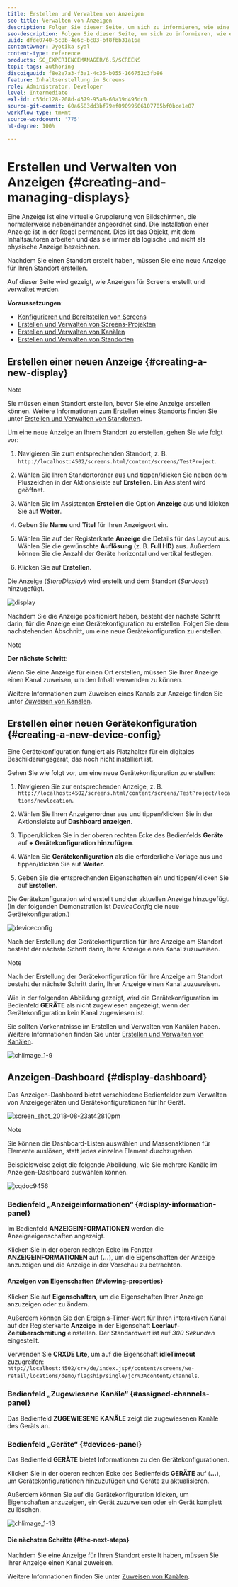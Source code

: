 ```yaml
---
title: Erstellen und Verwalten von Anzeigen
seo-title: Verwalten von Anzeigen
description: Folgen Sie dieser Seite, um sich zu informieren, wie eine neue Anzeige bzw. eine neue Gerätekonfiguration erstellt wird. Außerdem können Sie sich über das Anzeigen-Dashboard informieren.
seo-description: Folgen Sie dieser Seite, um sich zu informieren, wie eine neue Anzeige bzw. eine neue Gerätekonfiguration erstellt wird. Außerdem können Sie sich über das Anzeigen-Dashboard informieren.
uuid: dfde0740-5c8b-4e6c-bc83-bf8fbb31a16a
contentOwner: Jyotika syal
content-type: reference
products: SG_EXPERIENCEMANAGER/6.5/SCREENS
topic-tags: authoring
discoiquuid: f8e2e7a3-f3a1-4c35-b055-166752c3fb86
feature: Inhaltserstellung in Screens
role: Administrator, Developer
level: Intermediate
exl-id: c55dc128-208d-4379-95a8-60a39d495dc0
source-git-commit: 60a6583dd3bf79ef09099506107705bf0bce1e07
workflow-type: tm+mt
source-wordcount: '775'
ht-degree: 100%

---
```


# Erstellen und Verwalten von Anzeigen {#creating-and-managing-displays}

Eine Anzeige ist eine virtuelle Gruppierung von Bildschirmen, die normalerweise nebeneinander angeordnet sind. Die Installation einer Anzeige ist in der Regel permanent. Dies ist das Objekt, mit dem Inhaltsautoren arbeiten und das sie immer als logische und nicht als physische Anzeige bezeichnen.

Nachdem Sie einen Standort erstellt haben, müssen Sie eine neue Anzeige für Ihren Standort erstellen.

Auf dieser Seite wird gezeigt, wie Anzeigen für Screens erstellt und verwaltet werden.

**Voraussetzungen**:

* [Konfigurieren und Bereitstellen von Screens](configuring-screens-introduction.md)
* [Erstellen und Verwalten von Screens-Projekten](creating-a-screens-project.md)
* [Erstellen und Verwalten von Kanälen](managing-channels.md)
* [Erstellen und Verwalten von Standorten](managing-locations.md)

## Erstellen einer neuen Anzeige {#creating-a-new-display}

>[!NOTE]
>
>Sie müssen einen Standort erstellen, bevor Sie eine Anzeige erstellen können. Weitere Informationen zum Erstellen eines Standorts finden Sie unter [Erstellen und Verwalten von Standorten](managing-locations.md).

Um eine neue Anzeige an Ihrem Standort zu erstellen, gehen Sie wie folgt vor:

1. Navigieren Sie zum entsprechenden Standort, z. B. `http://localhost:4502/screens.html/content/screens/TestProject`.
1. Wählen Sie Ihren Standortordner aus und tippen/klicken Sie neben dem Pluszeichen in der Aktionsleiste auf **Erstellen**. Ein Assistent wird geöffnet.
1. Wählen Sie im Assistenten **Erstellen** die Option **Anzeige** aus und klicken Sie auf **Weiter**.

1. Geben Sie **Name** und **Titel** für Ihren Anzeigeort ein.

1. Wählen Sie auf der Registerkarte **Anzeige** die Details für das Layout aus. Wählen Sie die gewünschte **Auflösung** (z. B. **Full HD**) aus. Außerdem können Sie die Anzahl der Geräte horizontal und vertikal festlegen.

1. Klicken Sie auf **Erstellen**.

Die Anzeige (*StoreDisplay*) wird erstellt und dem Standort (*SanJose*) hinzugefügt.

![display](assets/display.gif)

Nachdem Sie die Anzeige positioniert haben, besteht der nächste Schritt darin, für die Anzeige eine Gerätekonfiguration zu erstellen. Folgen Sie dem nachstehenden Abschnitt, um eine neue Gerätekonfiguration zu erstellen.

>[!NOTE]
>
>**Der nächste Schritt**:
>
>Wenn Sie eine Anzeige für einen Ort erstellen, müssen Sie Ihrer Anzeige einen Kanal zuweisen, um den Inhalt verwenden zu können.
>
>Weitere Informationen zum Zuweisen eines Kanals zur Anzeige finden Sie unter [Zuweisen von Kanälen](channel-assignment.md).

## Erstellen einer neuen Gerätekonfiguration {#creating-a-new-device-config}

Eine Gerätekonfiguration fungiert als Platzhalter für ein digitales Beschilderungsgerät, das noch nicht installiert ist.

Gehen Sie wie folgt vor, um eine neue Gerätekonfiguration zu erstellen:

1. Navigieren Sie zur entsprechenden Anzeige, z. B. `http://localhost:4502/screens.html/content/screens/TestProject/locations/newlocation`.
1. Wählen Sie Ihren Anzeigenordner aus und tippen/klicken Sie in der Aktionsleiste auf **Dashboard anzeigen**.
1. Tippen/klicken Sie in der oberen rechten Ecke des Bedienfelds **Geräte** auf **+ Gerätekonfiguration hinzufügen**.

1. Wählen Sie **Gerätekonfiguration** als die erforderliche Vorlage aus und tippen/klicken Sie auf **Weiter**.

1. Geben Sie die entsprechenden Eigenschaften ein und tippen/klicken Sie auf **Erstellen**.

Die Gerätekonfiguration wird erstellt und der aktuellen Anzeige hinzugefügt. (In der folgenden Demonstration ist *DeviceConfig* die neue Gerätekonfiguration.)

![deviceconfig](assets/deviceconfig.gif)

Nach der Erstellung der Gerätekonfiguration für Ihre Anzeige am Standort besteht der nächste Schritt darin, Ihrer Anzeige einen Kanal zuzuweisen.

>[!NOTE]
>
>Nach der Erstellung der Gerätekonfiguration für Ihre Anzeige am Standort besteht der nächste Schritt darin, Ihrer Anzeige einen Kanal zuzuweisen.
>
>Wie in der folgenden Abbildung gezeigt, wird die Gerätekonfiguration im Bedienfeld **GERÄTE** als nicht zugewiesen angezeigt, wenn der Gerätekonfiguration kein Kanal zugewiesen ist.
>
>Sie sollten Vorkenntnisse im Erstellen und Verwalten von Kanälen haben. Weitere Informationen finden Sie unter [Erstellen und Verwalten von Kanälen](managing-channels.md).

![chlimage_1-9](assets/chlimage_1-9.png)

## Anzeigen-Dashboard {#display-dashboard}

Das Anzeigen-Dashboard bietet verschiedene Bedienfelder zum Verwalten von Anzeigegeräten und Gerätekonfigurationen für Ihr Gerät.

![screen_shot_2018-08-23at42810pm](assets/screen_shot_2018-08-23at42810pm.png)

>[!NOTE]
>
>Sie können die Dashboard-Listen auswählen und Massenaktionen für Elemente auslösen, statt jedes einzelne Element durchzugehen.
>
>Beispielsweise zeigt die folgende Abbildung, wie Sie mehrere Kanäle im Anzeigen-Dashboard auswählen können.

![cqdoc9456](assets/cqdoc9456.gif)

### Bedienfeld „Anzeigeinformationen“ {#display-information-panel}

Im Bedienfeld **ANZEIGEINFORMATIONEN** werden die Anzeigeeigenschaften angezeigt.

Klicken Sie in der oberen rechten Ecke im Fenster **ANZEIGEINFORMATIONEN** auf (**...**), um die Eigenschaften der Anzeige anzuzeigen und die Anzeige in der Vorschau zu betrachten.


#### Anzeigen von Eigenschaften {#viewing-properties}

Klicken Sie auf **Eigenschaften**, um die Eigenschaften Ihrer Anzeige anzuzeigen oder zu ändern.

Außerdem können Sie den Ereignis-Timer-Wert für Ihren interaktiven Kanal auf der Registerkarte **Anzeige** in der Eigenschaft **Leerlauf-Zeitüberschreitung** einstellen. Der Standardwert ist auf *300 Sekunden* eingestellt.

Verwenden Sie **CRXDE Lite**, um auf die Eigenschaft **idleTimeout** zuzugreifen: `http://localhost:4502/crx/de/index.jsp#/content/screens/we-retail/locations/demo/flagship/single/jcr%3Acontent/channels`.


### Bedienfeld „Zugewiesene Kanäle“ {#assigned-channels-panel}

Das Bedienfeld **ZUGEWIESENE KANÄLE** zeigt die zugewiesenen Kanäle des Geräts an.


### Bedienfeld „Geräte“ {#devices-panel}

Das Bedienfeld **GERÄTE** bietet Informationen zu den Gerätekonfigurationen.

Klicken Sie in der oberen rechten Ecke des Bedienfelds **GERÄTE** auf (**...**), um Gerätekonfigurationen hinzuzufügen und Geräte zu aktualisieren.

Außerdem können Sie auf die Gerätekonfiguration klicken, um Eigenschaften anzuzeigen, ein Gerät zuzuweisen oder ein Gerät komplett zu löschen.

![chlimage_1-13](assets/chlimage_1-13.png)

#### Die nächsten Schritte {#the-next-steps}

Nachdem Sie eine Anzeige für Ihren Standort erstellt haben, müssen Sie Ihrer Anzeige einen Kanal zuweisen.

Weitere Informationen finden Sie unter [Zuweisen von Kanälen](channel-assignment.md).

